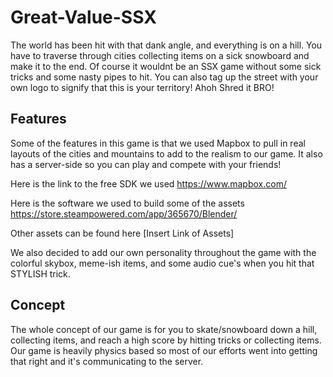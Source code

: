 # Great-Value-SSX

The world has been hit with that dank angle, and everything is on a hill. You have to traverse through cities collecting items on a sick
snowboard and make it to the end. Of course it wouldnt be an SSX game without some sick tricks and some nasty pipes to hit. You can also
tag up the street with your own logo to signify that this is your territory! Ahoh Shred it BRO!

## Features

Some of the features in this game is that we used Mapbox to pull in real layouts of the cities and mountains to add to the realism to our
game. It also has a server-side so you can play and compete with your friends!

Here is the link to the free SDK we used
https://www.mapbox.com/

Here is the software we used to build some of the assets
https://store.steampowered.com/app/365670/Blender/

Other assets can be found here
[Insert Link of Assets]

We also decided to add our own personality throughout the game with the colorful skybox, meme-ish items, and some audio cue's when you hit
that STYLISH trick.

## Concept

The whole concept of our game is for you to skate/snowboard down a hill, collecting items, and reach a high score by hitting tricks or
collecting items. Our game is heavily physics based so most of our efforts went into getting that right and it's communicating to the
server.
